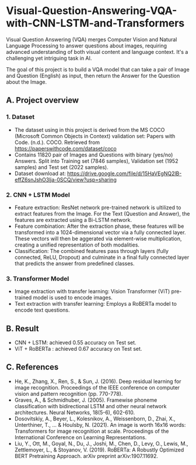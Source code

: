 # Visual-Question-Answering-VQA-with-CNN-LSTM-and-Transformers


Visual Question Answering (VQA) merges Computer Vision and Natural Language Processing to answer questions about images, requiring advanced understanding of both visual content and language context. It's a challenging yet intriguing task in AI.

The goal of this project is to build a VQA model that can take a pair of Image and Question (English) as input, then return the Answer for the Question about the Image.
## A. Project overview
### 1. Dataset
- The dataset using in this project is derived from the MS COCO (Microsoft Common Objects in Context) validation set: Papers with Code. (n.d.). COCO. Retrieved from https://paperswithcode.com/dataset/coco
- Contains 11820 pair of Images and Questions with binary (yes/no) Answers. Split into Training set (7846 samples), Validation set (1952 samples) and Test set (2022 samples).
- Dataset download at: https://drive.google.com/file/d/15HaVEgNQ2lB-effZ6snJshO3lja-0SCQ/view?usp=sharing
### 2. CNN + LSTM Model
- Feature extraction: ResNet network pre-trained network is ultilized to extract features from the Image. For the Text (Question and Answer), the features are extracted using a Bi-LSTM network.
- Feature combination: After the extraction phase, these features will be transformed into a 1024-dimensional vector via a fully connected layer. These vectors will then be aggerated via element-wise multiplication, creating a unified representation of both modalities.
- Classification: The combined features pass through layers (fully connected, ReLU, Dropout) and culminate in a final fully connected layer that predicts the answer from predefined classes.
### 3. Transformer Model
- Image extraction with transfer learning: Vision Transformer (ViT) pre-trained model is used to encode images.
- Text extraction with transfer learning: Employs a RoBERTa model to encode text questions.

## B. Result
- CNN + LSTM: achieved 0.55 accuracy on Test set.
- ViT + RoBERTa : achieved 0.67 accuracy on Test set.

## C. References
- He, K., Zhang, X., Ren, S., & Sun, J. (2016). Deep residual learning for image recognition. Proceedings of the IEEE conference on computer vision and pattern recognition (pp. 770-778).
- Graves, A., & Schmidhuber, J. (2005). Framewise phoneme classification with bidirectional LSTM and other neural network architectures. Neural Networks, 18(5-6), 602-610.
- Dosovitskiy, A., Beyer, L., Kolesnikov, A., Weissenborn, D., Zhai, X., Unterthiner, T., ... & Houlsby, N. (2021). An image is worth 16x16 words: Transformers for image recognition at scale. Proceedings of the International Conference on Learning Representations.
- Liu, Y., Ott, M., Goyal, N., Du, J., Joshi, M., Chen, D., Levy, O., Lewis, M., Zettlemoyer, L., & Stoyanov, V. (2019). RoBERTa: A Robustly Optimized BERT Pretraining Approach. arXiv preprint arXiv:1907.11692.

